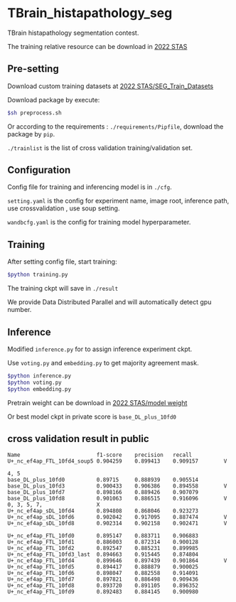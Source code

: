 # TBrain_histapathology_seg
TBrain histapathology segmentation contest.

The training relative resource can be download in [2022 STAS](https://drive.google.com/drive/folders/1UgTa4WhK3WPqX168u9uftHxLsafFYtAZ?usp=sharing)

## Pre-setting
Download custom training datasets at [2022 STAS/SEG_Train_Datasets](https://drive.google.com/drive/folders/1mG3XldnuOE4TkZw4eaJGdkf6t4onhaKs?usp=sharing)

Download package by execute:
```sh
$sh preprocess.sh
```
Or according to the requirements : `./requirements/Pipfile`, download the
package by `pip`.

`./trainlist` is the list of cross validation training/validation set.

## Configuration
Config file for training and inferencing model is in `./cfg`.

`setting.yaml` is the config for experiment name, image root, inference path,
                use crossvalidation , use soup setting.

`wandbcfg.yaml` is the config for training model hyperparameter.

## Training
After setting config file, start training:
```sh
$python training.py
```
The training ckpt will save in `./result`

We provide Data Distributed Parallel and will automatically detect gpu number.

## Inference
Modified `inference.py` for to assign inference experiment ckpt.

Use `voting.py` and `embedding.py` to get majority agreement mask.

```sh
$python inference.py
$python voting.py
$python embedding.py
```
Pretrain weight can be download in [2022 STAS/model weight](https://drive.google.com/drive/folders/1OlbWPpw1ZmUyfhAW-XxXKEq14PLmpZTe?usp=sharing)

Or best model ckpt in private score is `base_DL_plus_10fd0`

## cross validation result in public
```
Name                        f1-score    precision   recall
U+_nc_ef4ap_FTL_10fd4_soup5 0.904259    0.899413    0.909157        V

4, 5
base_DL_plus_10fd0          0.89715     0.888939	0.905514
base_DL_plus_10fd3          0.900433    0.906386    0.894558        V
base_DL_plus_10fd7          0.898166	0.889426    0.907079
base_DL_plus_10fd8          0.901063    0.886515    0.916096        V
0, 3, 5, 7,                 X
U+_nc_ef4ap_sDL_10fd4       0.894808    0.868046    0.923273
U+_nc_ef4ap_sDL_10fd6       0.902042    0.917095    0.887474        V
U+_nc_ef4ap_sDL_10fd8       0.902314    0.902158    0.902471        V

U+_nc_ef4ap_FTL_10fd0       0.895147    0.883711    0.906883
U+_nc_ef4ap_FTL_10fd1       0.886003    0.872314    0.900128
U+_nc_ef4ap_FTL_10fd2       0.892547    0.885231	0.899985
U+_nc_ef4ap_FTL_10fd3_last  0.894663    0.915445    0.874804
U+_nc_ef4ap_FTL_10fd4       0.899646    0.897439    0.901864        V
U+_nc_ef4ap_FTL_10fd5       0.894417	0.888879    0.900025
U+_nc_ef4ap_FTL_10fd6       0.898047    0.882558    0.914091
U+_nc_ef4ap_FTL_10fd7       0.897821    0.886498    0.909436
U+_nc_ef4ap_FTL_10fd8       0.893720    0.891105    0.896352
U+_nc_ef4ap_FTL_10fd9       0.892483    0.884145    0.900980
```
